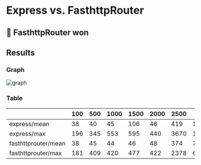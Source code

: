 # Express vs. FasthttpRouter

## :tada: FasthttpRouter won

## Results
### Graph
![graph](https://i.imgur.com/5lila8b.png)
### Table
||100|500|1000|1500|2000|2500|3000|3500|4000|5000|
|---|---|---|---|---|---|---|---|---|---|---|
express/mean|38|40|45|106|46|419|1699|4738|2072|7660|
express/max|196|345|553|595|440|3670|19446|26897|21462|32728|
fasthttprouter/mean|38|45|44|46|48|374|75|198|186|8442|
fasthttprouter/max|181|409|420|477|422|2378|687|1147|930|32733|

